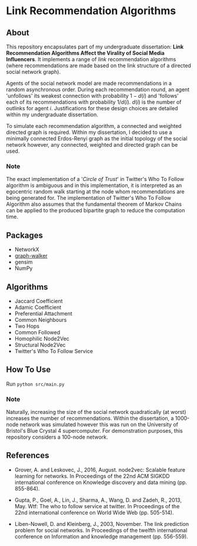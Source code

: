 # Link Recommendation Algorithms

## About
This repository encapsulates part of my undergraduate dissertation: **Link Recommendation Algorithms Affect the Virality of Social Media Influencers**. It implements a range of _link_ recommendation algorithms (where recommendations are made based on the link structure of a directed social network graph). 

Agents of the social network model are made recommendations in a random asynchronous order. During each recommendation round, an agent 'unfollows' its weakest connection with probability $1-d(i)$ and 'follows' each of its recommendations with probability $1/d(i)$. $d(i)$ is the number of outlinks for agent $i$. Justifications for these design choices are detailed within my undergraduate dissertation.

To simulate each recommendation algorithm, a connected and weighted directed graph is required. Within my dissertation, I decided to use a minimally connected Erdos-Renyi graph as the initial topology of the social network however, any connected, weighted and directed graph can be used.


### Note

The exact implementation of a '_Circle of Trust_' in Twitter's Who To Follow algorithm is ambiguous and in this implementation, it is interpreted as an egocentric random walk starting at the node whom recommendations are being generated for. The implementation of Twitter's Who To Follow Algorithm also assumes that the fundamental theorem of Markov Chains can be applied to the produced bipartite graph to reduce the computation time.

## Packages
- NetworkX
- [graph-walker](https://github.com/kerighan/graph-walker)
- gensim
- NumPy

## Algorithms
- Jaccard Coefficient
- Adamic Coefficient
- Preferential Attachment
- Common Neighbours
- Two Hops
- Common Followed
- Homophilic Node2Vec
- Structural Node2Vec
- Twitter's Who To Follow Service

## How To Use
Run `python src/main.py`

### Note
Naturally, increasing the size of the social network quadratically (at worst) increases the number of recommendations. Within the dissertation, a 1000-node network was simulated however this was run on the University of Bristol's Blue Crystal 4 supercomputer. For demonstration purposes, this repository considers a 100-node network.

## References
- Grover, A. and Leskovec, J., 2016, August. node2vec: Scalable feature learning for networks. In Proceedings of the 22nd ACM SIGKDD international conference on Knowledge discovery and data mining (pp. 855-864).

- Gupta, P., Goel, A., Lin, J., Sharma, A., Wang, D. and Zadeh, R., 2013, May. Wtf: The who to follow service at twitter. In Proceedings of the 22nd international conference on World Wide Web (pp. 505-514).

- Liben-Nowell, D. and Kleinberg, J., 2003, November. The link prediction problem for social networks. In Proceedings of the twelfth international conference on Information and knowledge management (pp. 556-559).